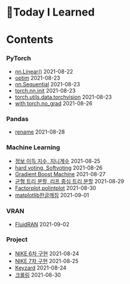 # :pencil:Today I Learned

# Contents

### PyTorch
 - [nn.Linear()](https://github.com/s-ryuri/TIL/blob/main/Pytorch/nn.Linear.md) 2021-08-22
 - [optim](https://github.com/s-ryuri/TIL/blob/main/Pytorch/optim.md) 2021-08-23
 - [nn.Sequential](https://github.com/s-ryuri/TIL/blob/main/Pytorch/nn.Sequential.md) 2021-08-23
 - [torch.nn.init](https://github.com/s-ryuri/TIL/blob/main/Pytorch/torch.nn.init.md) 2021-08-23
 - [torch.utils.data.torchvision](https://github.com/s-ryuri/TIL/blob/main/Pytorch/torch.utils.data%2Ctorchvision.md) 2021-08-23
 - [with torch.no_grad](https://github.com/s-ryuri/TIL/blob/main/Pytorch/with%20torch.no_grad.md) 2021-08-26

### Pandas
 - [rename](https://github.com/s-ryuri/TIL/blob/main/Pandas/rename.md) 2021-08-28

### Machine Learning
 - [정보 이득 지수, 지니계수](https://github.com/s-ryuri/TIL/blob/main/ML/%EC%A0%95%EB%B3%B4%EC%9D%B4%EB%93%9D%2C%EC%A7%80%EB%8B%88%EA%B3%84%EC%88%98.md) 2021-08-25
 - [hard voting, Softvoting](https://github.com/s-ryuri/TIL/blob/main/ML/%ED%95%98%EB%93%9C%EB%B3%B4%ED%8C%85%2C%EC%86%8C%ED%94%84%ED%8A%B8%EB%B3%B4%ED%8C%85.md) 2021-08-26
 - [Gradient Boost Machine](https://github.com/s-ryuri/TIL/blob/main/ML/Gradient%20Boost%20Machine.md) 2021-08-27
 - [균형 트리 분할, 리프 중심 트리 분할](https://github.com/s-ryuri/TIL/blob/main/ML/%EA%B7%A0%ED%98%95%20%ED%8A%B8%EB%A6%AC%20%EB%B6%84%ED%95%A0%2C%20%EB%A6%AC%ED%94%84%20%EC%A4%91%EC%8B%AC%20%ED%8A%B8%EB%A6%AC%20%EB%B6%84%ED%95%A0.md) 2021-08-29
 - [Factorplot,polintplot](https://github.com/s-ryuri/TIL/blob/main/ML/factorplot%2C%20pointplot.md) 2021-08-30
 - [matplotlib한글깨짐](https://github.com/s-ryuri/TIL/blob/main/ML/matplotlib%ED%95%9C%EA%B8%80%EA%B9%A8%EC%A7%90.md) 2021-09-01

### VRAN
 - [FluidRAN](https://github.com/s-ryuri/TIL/blob/main/VRAN/FluidRAN.md) 2021-09-02
### Project
 - [NIKE 6차 구현](https://github.com/s-ryuri/NIKE/blob/master/main.py) 2021-08-24
 - [NIKE 7차 구현](https://github.com/s-ryuri/NIKE/blob/master/main.py) 2021-08-25
 - [Keyzard](https://github.com/s-ryuri/keyzard/blob/master/main.py) 2021-08-24
 - [크롤링](https://github.com/s-ryuri/BigData/blob/main/%ED%81%AC%EB%A1%A4%EB%A7%81.py) 2021-08-30
